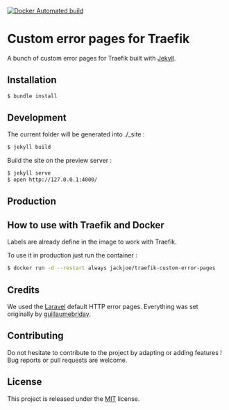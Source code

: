 [![Docker Automated build](https://img.shields.io/docker/automated/jackjoe/traefik-custom-error-pages.svg)](https://hub.docker.com/r/jackjoe/traefik-custom-error-pages/)

# Custom error pages for Traefik

A bunch of custom error pages for Traefik built with [Jekyll](https://jekyllrb.com/).

## Installation

```bash
$ bundle install
```

## Development

The current folder will be generated into ./\_site :

```bash
$ jekyll build
```

Build the site on the preview server :

```bash
$ jekyll serve
$ open http://127.0.0.1:4000/
```

## Production

## How to use with Traefik and Docker

Labels are already define in the image to work with Traefik.

To use it in production just run the container :

```bash
$ docker run -d --restart always jackjoe/traefik-custom-error-pages
```

## Credits

We used the [Laravel](https://laravel.com/) default HTTP error pages.
Everything was set originally by [guillaumebriday](https://github.com/guillaumebriday/traefik-custom-error-pages).

## Contributing

Do not hesitate to contribute to the project by adapting or adding features ! Bug reports or pull requests are welcome.

## License

This project is released under the [MIT](http://opensource.org/licenses/MIT) license.
